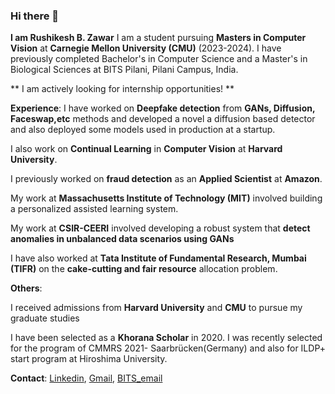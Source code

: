 ### Hi there 👋
 **I am Rushikesh B. Zawar**
 I am a student pursuing **Masters in Computer Vision** at **Carnegie Mellon University (CMU)** (2023-2024). I have previously completed Bachelor's in Computer Science and a Master's in Biological Sciences at BITS Pilani, Pilani Campus, India.
 
** I am actively looking for internship opportunities!
** 
 
**Experience**:
I have worked on **Deepfake detection** from **GANs, Diffusion, Faceswap,etc** methods and developed a novel a diffusion based detector and also deployed some models used in production at a startup.

I also work on **Continual Learning** in **Computer Vision** at **Harvard University**. 

I previously worked on **fraud detection** as an **Applied Scientist** at **Amazon**. 

My work at **Massachusetts Institute of Technology (MIT)** involved building a personalized assisted learning system.

My work at **CSIR-CEERI** involved developing a robust system that **detect anomalies in unbalanced data scenarios using GANs**

I have also worked at **Tata Institute of Fundamental Research, Mumbai (TIFR)** on the **cake-cutting and fair resource** allocation problem.


**Others**:

I received admissions from **Harvard University** and **CMU** to pursue my graduate studies

I have been selected as a **Khorana Scholar** in 2020. I was recently selected for the program of CMMRS 2021- Saarbrücken(Germany) and also for ILDP+ start program at Hiroshima University.

**Contact**:
[Linkedin](https://www.linkedin.com/in/rushikesh-zawar-a67063153/), [Gmail](rushikeshzawar10@gmail.com), [BITS_email](f20170977@pilani.bits-pilani.ac.in)
 
 

<!--
**RBZ-99/RBZ-99** is a ✨ _special_ ✨ repository because its `README.md` (this file) appears on your GitHub profile.

Here are some ideas to get you started:

- 🔭 I’m currently working on ...
- 🌱 I’m currently learning ...
- 👯 I’m looking to collaborate on ...
- 🤔 I’m looking for help with ...
- 💬 Ask me about ...
- 📫 How to reach me: ...
- 😄 Pronouns: ...
- ⚡ Fun fact: ...
-->
